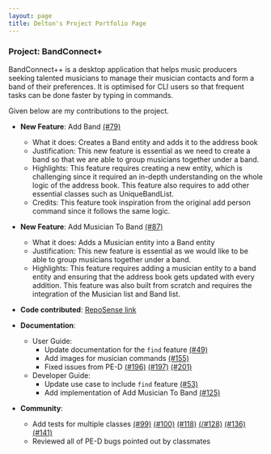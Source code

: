 ```yaml
---
layout: page
title: Delton's Project Portfolio Page
---
```


### Project: BandConnect+

BandConnect++ is a desktop application that helps music producers seeking talented musicians to manage their musician contacts and form a band of their preferences. 
It is optimised for CLI users so that frequent tasks can be done faster by typing in commands. 

Given below are my contributions to the project.

* **New Feature**: Add Band [\(#79)](https://github.com/AY2324S1-CS2103T-W11-3/tp/pull/79)
  * What it does: Creates a Band entity and adds it to the address book
  * Justification: This new feature is essential as we need to create a band so that we are able to group musicians together under a band.
  * Highlights: This feature requires creating a new entity, which is challenging since it required an in-depth understanding on the whole logic of the address book.
  This feature also requires to add other essential classes such as UniqueBandList.
  * Credits: This feature took inspiration from the original add person command since it follows the same logic.

* **New Feature**: Add Musician To Band [\(#87)](https://github.com/AY2324S1-CS2103T-W11-3/tp/pull/87)
  * What it does: Adds a Musician entity into a Band entity
  * Justification: This new feature is essential as we would like to be able to group musicians together under a band.
  * Highlights: This feature requires adding a musician entity to a band entity and ensuring that the address book gets updated with every addition.
  This feature was also built from scratch and requires the integration of the Musician list and Band list.

* **Code contributed**: [RepoSense link](https://nus-cs2103-ay2324s1.github.io/tp-dashboard/?search=deltoncheng&breakdown=false&sort=groupTitle%20dsc&sortWithin=title&since=2023-09-22&timeframe=commit&mergegroup=&groupSelect=groupByRepos)

* **Documentation**:
  * User Guide:
    * Update documentation for the `find` feature [\(#49)](https://github.com/AY2324S1-CS2103T-W11-3/tp/pull/49)
    * Add images for musician commands [\(#155)](https://github.com/AY2324S1-CS2103T-W11-3/tp/pull/155)
    * Fixed issues from PE-D [\(#196)](https://github.com/AY2324S1-CS2103T-W11-3/tp/pull/196) [\(#197)](https://github.com/AY2324S1-CS2103T-W11-3/tp/pull/197) [\(#201)](https://github.com/AY2324S1-CS2103T-W11-3/tp/pull/201)
  * Developer Guide:
    * Update use case to include `find` feature [\(#53)](https://github.com/AY2324S1-CS2103T-W11-3/tp/pull/53)
    * Add implementation of Add Musician To Band [\(#125)](https://github.com/AY2324S1-CS2103T-W11-3/tp/pull/125)

* **Community**:
  * Add tests for multiple classes [\(#99)](https://github.com/AY2324S1-CS2103T-W11-3/tp/pull/99) [\(#100)](https://github.com/AY2324S1-CS2103T-W11-3/tp/pull/100) [\(#118)](https://github.com/AY2324S1-CS2103T-W11-3/tp/pull/118) [(/#128)](https://github.com/AY2324S1-CS2103T-W11-3/tp/pull/128) [\(#136)](https://github.com/AY2324S1-CS2103T-W11-3/tp/pull/136) [\(#141)](https://github.com/AY2324S1-CS2103T-W11-3/tp/pull/141) 
  * Reviewed all of PE-D bugs pointed out by classmates
  
  
